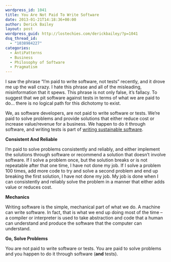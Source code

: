 ```yaml
---
wordpress_id: 1041
title: You Are Not Paid To Write Software
date: 2013-01-21T14:18:36+00:00
author: Derick Bailey
layout: post
wordpress_guid: http://lostechies.com/derickbailey/?p=1041
dsq_thread_id:
  - "1038984227"
categories:
  - AntiPatterns
  - Business
  - Philosophy of Software
  - Pragmatism
---
```

I saw the phrase &#8220;I&#8217;m paid to write software, not tests&#8221; recently, and it drove me up the wall crazy. I hate this phrase and all of the misleading, misinformation that it spews. This phrase is not only false, it&#8217;s fallacy. To suggest that we pit software against tests in terms of what we are paid to do… there is no logical path for this dichotomy to exist.

We, as software developers, are not paid to write software or tests. We&#8217;re paid to solve problems and provide solutions that either reduce cost or increase value/revenue for a business. We happen to do it through software, and writing tests is part of [writing sustainable software](http://lostechies.com/derickbailey/2009/01/31/favor-defect-prevention-over-quality-inspection-and-correction/).

**Consistent And Reliable**

I&#8217;m paid to solve problems consistently and reliably, and either implement the solutions through software or recommend a solution that doesn&#8217;t involve software. If I solve a problem once, but the solution breaks or is not repeatable after that one time, I have not done my job. If I solve a problem 100 times, add more code to try and solve a second problem and end up breaking the first solution, I have not done my job. My job is done when I can consistently and reliably solve the problem in a manner that either adds value or reduces cost.

**Mechanics**

Writing software is the simple, mechanical part of what we do. A machine can write software. In fact, that is what we end up doing most of the time &#8211; a compiler or interpreter is used to take abstraction and code that a human can understand and produce the software that the computer can understand.

**Go, Solve Problems**

You are not paid to write software or tests. You are paid to solve problems and you happen to do it through software (**and** tests).